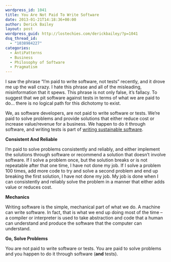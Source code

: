 ```yaml
---
wordpress_id: 1041
title: You Are Not Paid To Write Software
date: 2013-01-21T14:18:36+00:00
author: Derick Bailey
layout: post
wordpress_guid: http://lostechies.com/derickbailey/?p=1041
dsq_thread_id:
  - "1038984227"
categories:
  - AntiPatterns
  - Business
  - Philosophy of Software
  - Pragmatism
---
```

I saw the phrase &#8220;I&#8217;m paid to write software, not tests&#8221; recently, and it drove me up the wall crazy. I hate this phrase and all of the misleading, misinformation that it spews. This phrase is not only false, it&#8217;s fallacy. To suggest that we pit software against tests in terms of what we are paid to do… there is no logical path for this dichotomy to exist.

We, as software developers, are not paid to write software or tests. We&#8217;re paid to solve problems and provide solutions that either reduce cost or increase value/revenue for a business. We happen to do it through software, and writing tests is part of [writing sustainable software](http://lostechies.com/derickbailey/2009/01/31/favor-defect-prevention-over-quality-inspection-and-correction/).

**Consistent And Reliable**

I&#8217;m paid to solve problems consistently and reliably, and either implement the solutions through software or recommend a solution that doesn&#8217;t involve software. If I solve a problem once, but the solution breaks or is not repeatable after that one time, I have not done my job. If I solve a problem 100 times, add more code to try and solve a second problem and end up breaking the first solution, I have not done my job. My job is done when I can consistently and reliably solve the problem in a manner that either adds value or reduces cost.

**Mechanics**

Writing software is the simple, mechanical part of what we do. A machine can write software. In fact, that is what we end up doing most of the time &#8211; a compiler or interpreter is used to take abstraction and code that a human can understand and produce the software that the computer can understand.

**Go, Solve Problems**

You are not paid to write software or tests. You are paid to solve problems and you happen to do it through software (**and** tests).